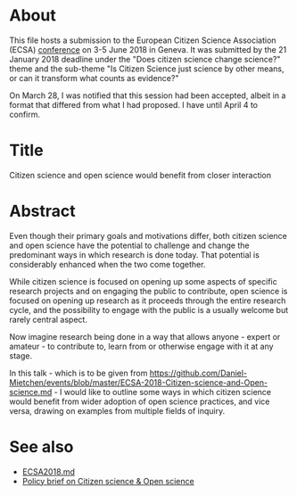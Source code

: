 # About

This file hosts a submission to the European Citizen Science Association (ECSA) [conference](https://www.ecsa-conference.eu/) on 3-5 June 2018 in Geneva. It was submitted by the 21 January 2018 deadline under the "Does citizen science change science?" theme
and the sub-theme "Is Citizen Science just science by other means, or can it transform what counts as evidence?"

On March 28, I was notified that this session had been accepted, albeit in a format that differed from what I had proposed. I have until April 4 to confirm.

# Title

Citizen science and open science would benefit from closer interaction

# Abstract

Even though their primary goals and motivations differ, both citizen science and open science have the potential to challenge and change the predominant ways in which research is done today. That potential is considerably enhanced when the two come together.

While citizen science is focused on opening up some aspects of specific research projects and on engaging the public to contribute, open science is focused on opening up research as it proceeds through the entire research cycle, and the possibility to engage with the public is a usually welcome but rarely central aspect.

Now imagine research being done in a way that allows anyone - expert or amateur - to contribute to, learn from or otherwise engage with it at any stage. 

In this talk - which is to be given from https://github.com/Daniel-Mietchen/events/blob/master/ECSA-2018-Citizen-science-and-Open-science.md - I would like to outline some ways in which citizen science would benefit from wider adoption of open science practices, and vice versa, drawing on examples from multiple fields of inquiry.

# See also

* [ECSA2018.md](ECSA2018.md)
* [Policy brief on Citizen science & Open science](https://ecsa.citizen-science.net/blog/citizen-science-open-science-policy-brief-out)
